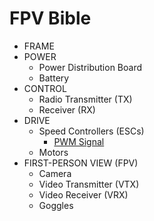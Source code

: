 # FPV Bible

- FRAME
- POWER
	- Power Distribution Board
	- Battery
- CONTROL
	- Radio Transmitter (TX)
	- Receiver (RX)
- DRIVE
	- Speed Controllers (ESCs)
		- [PWM Signal](blob/master/pwm_signal.md)
	- Motors
- FIRST-PERSON VIEW (FPV)
	- Camera
	- Video Transmitter (VTX)
	- Video Receiver (VRX)
	- Goggles
